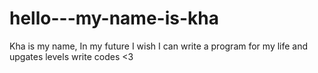 # hello---my-name-is-kha
Kha is my name, In my future I wish I can write a program for my life and upgates levels write codes &lt;3
